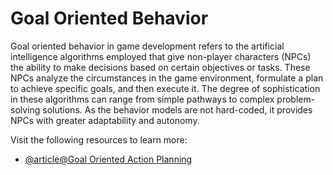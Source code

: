 # Goal Oriented Behavior

Goal oriented behavior in game development refers to the artificial intelligence algorithms employed that give non-player characters (NPCs) the ability to make decisions based on certain objectives or tasks. These NPCs analyze the circumstances in the game environment, formulate a plan to achieve specific goals, and then execute it. The degree of sophistication in these algorithms can range from simple pathways to complex problem-solving solutions. As the behavior models are not hard-coded, it provides NPCs with greater adaptability and autonomy.

Visit the following resources to learn more:

- [@article@Goal Oriented Action Planning](https://duckduckgo.com/?q=Goal%20Oriented%20Behaviorin%20Game%20Dev+site:www.gamedeveloper.com)
